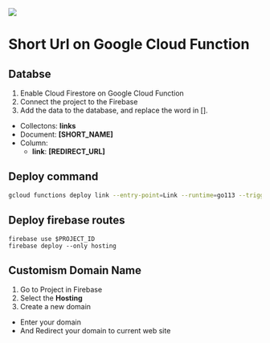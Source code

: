 
![](https://github.com/akiicat/short-url/workflows/Deploy%20to%20Google%20Cloud%20Functions/badge.svg)

# Short Url on Google Cloud Function

## Databse

1. Enable Cloud Firestore on Google Cloud Function
2. Connect the project to the Firebase
3. Add the data to the database, and replace the word in [].
  - Collectons: **links**
  - Document: **[SHORT_NAME]**
  - Column:
    - **link**: **[REDIRECT_URL]**

## Deploy command

```sh
gcloud functions deploy link --entry-point=Link --runtime=go113 --trigger-http
```

## Deploy firebase routes

```shell
firebase use $PROJECT_ID
firebase deploy --only hosting
```

## Customism Domain Name

1. Go to Project in Firebase 
2. Select the **Hosting**
3. Create a new domain
  - Enter your domain
  - And Redirect your domain to current web site

